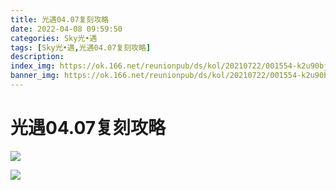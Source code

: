 ```yaml
---
title: 光遇04.07复刻攻略
date: 2022-04-08 09:59:50
categories: Sky光•遇
tags: [Sky光•遇,光遇04.07复刻攻略]
description: 
index_img: https://ok.166.net/reunionpub/ds/kol/20210722/001554-k2u90bj7ay.png?imageView&thumbnail=600x0&type=jpg
banner_img: https://ok.166.net/reunionpub/ds/kol/20210722/001554-k2u90bj7ay.png?imageView&thumbnail=600x0&type=jpg
---
```

# 光遇04.07复刻攻略
![](https://ok.166.net/reunionpub/ds/kol/20220407/121343-q24pl3m8rt.png)

![](https://ok.166.net/reunionpub/ds/kol/20220407/121351-er5kouf0sc.jpeg)

  

  

  

  

  

  

